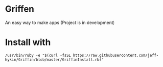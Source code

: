 # Griffen
An easy way to make apps (Project is in development)


# Install with
`/usr/bin/ruby -e "$(curl -fsSL https://raw.githubusercontent.com/jeff-hykin/Griffin/blob/master/GriffinInstall.rb)"`
